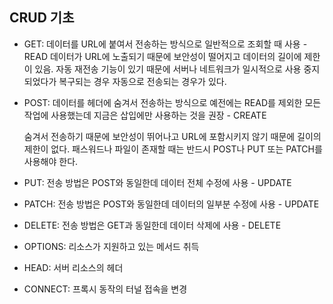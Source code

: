 ## CRUD 기초

- GET: 데이터를 URL에 붙여서 전송하는 방식으로 일반적으로 조회할 때 사용 - READ
  데이터가 URL에 노출되기 때문에 보안성이 떨어지고 데이터의 길이에 제한이 있음.
  자동 재전송 기능이 있기 때문에 서버나 네트워크가 일시적으로 사용 중지되었다가 복구되는 경우 자동으로 전송되는 경우가 있다.
- POST: 데이터를 헤더에 숨겨서 전송하는 방식으로 예전에는 READ를 제외한 모든 작업에 사용했는데 지금은 삽입에만 사용하는 것을 권장 - CREATE

  숨겨서 전송하기 때문에 보안성이 뛰어나고 URL에 포함시키지 않기 때문에 길이의 제한이 없다. 패스워드나 파일이 존재할 때는 반드시 POST나 PUT 또는 PATCH를 사용해야 한다.

- PUT: 전송 방법은 POST와 동일한데 데이터 전체 수정에 사용 - UPDATE
- PATCH: 전송 방법은 POST와 동일한데 데이터의 일부분 수정에 사용 - UPDATE

- DELETE: 전송 방법은 GET과 동일한데 데이터 삭제에 사용 - DELETE

- OPTIONS: 리소스가 지원하고 있는 메서드 취득
- HEAD: 서버 리소스의 헤더
- CONNECT: 프록시 동작의 터널 접속을 변경
